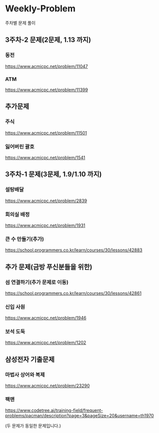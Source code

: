 

# Weekly-Problem
주차별 문제 풀이
## 3주차-2 문제(2문제, 1.13 까지)

### 동전
https://www.acmicpc.net/problem/11047

### ATM
https://www.acmicpc.net/problem/11399


## 추가문제

### 주식
https://www.acmicpc.net/problem/11501

### 잃어버린 괄호
https://www.acmicpc.net/problem/1541


## 3주차-1 문제(3문제, 1.9/1.10 까지)

### 설탕배달

https://www.acmicpc.net/problem/2839


### 회의실 배정

https://www.acmicpc.net/problem/1931

### 큰 수 만들기(추가)
https://school.programmers.co.kr/learn/courses/30/lessons/42883


## 추가 문제(금방 푸신분들을 위한)

### 섬 연결하기(추가 문제로 이동)
https://school.programmers.co.kr/learn/courses/30/lessons/42861


### 신입 사원
https://www.acmicpc.net/problem/1946

### 보석 도둑
https://www.acmicpc.net/problem/1202

## 삼성전자 기출문제

### 마법사 상어와 복제
https://www.acmicpc.net/problem/23290
### 팩맨
https://www.codetree.ai/training-field/frequent-problems/pacman/description?page=3&pageSize=20&username=th1970

(두 문제가 동일한 문제입니다.)
